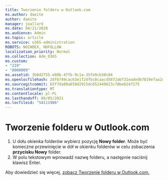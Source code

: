 ```yaml
---
title: Tworzenie folderu w Outlook.com
ms.author: daeite
author: daeite
manager: joallard
ms.date: 04/21/2020
ms.audience: Admin
ms.topic: article
ms.service: o365-administration
ROBOTS: NOINDEX, NOFOLLOW
localization_priority: Normal
ms.collection: Adm_O365
ms.custom:
- "219"
- "8000009"
ms.assetid: 3b8d2755-e80b-47fb-9c1a-35fe9cb30c04
ms.openlocfilehash: 2df6749cac63e1f2dfbc0caacd5872abf31eadedb7819efaa2d4a05be56f8e4f
ms.sourcegitcommit: b5f7da89a650d2915dc652449623c78be6247175
ms.translationtype: MT
ms.contentlocale: pl-PL
ms.lasthandoff: 08/05/2021
ms.locfileid: "54111986"
---
```

# <a name="create-a-folder-in-outlookcom"></a>Tworzenie folderu w Outlook.com

1. U dołu okienka folderów wybierz pozycję **Nowy folder**. Może być konieczne przewinięcie w dół w okienku folderów w celu zobaczenia **przycisku Nowy** folder.
2. W polu tekstowym wprowadź nazwę folderu, a następnie naciśnij klawisz Enter.

Aby dowiedzieć się więcej, [zobacz Tworzenie folderu w Outlook.com.](https://support.office.com/article/6bb0723a-f39f-4a8d-bb3f-fab5dcc2510a?wt.mc_id=Office_Outlook_com_Alchemy)